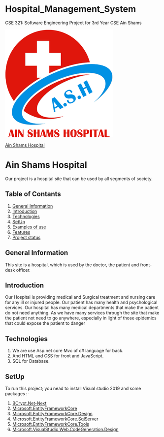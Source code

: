 # Hospital_Management_System
CSE 321: Software Engineering Project for 3rd Year CSE Ain Shams 


<img src="https://github.com/Heba-Atef99/Hospital_Management_System/blob/main/images/ASH%202B.png" width="350" height="350">


[Ain Shams Hospital](https://github.com/Heba-Atef99/Hospital_Management_System)


# Ain Shams Hospital
Our project is a hospital site that can be used by all segments of society.

## Table of Contants

1. [General Information](#general-information)
2. [Introduction](#introduction)
3. [Technologies](#technolgies)
4. [SetUp](#setup)
5. [Examples of use](#examples-of-use)
6. [Features](#features)
7. [Project status](#project-status) 
 
## General Information

This site is a hospital, which is used by the doctor, the patient and front-desk officer.

## Introduction

Our Hospital is providing medical and Surgical treatment and nursing care for any ill or injured people.
Our patient has many health and psychological services.
Our hospital has many medical departments that make the patient do not need anything.
As we have many services through the site that make the patient not need to go anywhere, especially in light of those epidemics that could expose the patient to danger

## Technologies

1. We are use Asp.net core Mvc of c# language for back.
2. And HTML and CSS for front and JavaScript.
3. SQL for Database. 

## SetUp
To run this project; you nead to install Visual studio 2019
and some packages :-
1. [BCrypt.Net-Next](https://www.nuget.org/packages/BCrypt.Net-Next/4.0.2?_src=template)
2. [Microsoft.EntityFrameworkCore](https://www.nuget.org/packages/Microsoft.EntityFrameworkCore/5.0.1?_src=template)
3. [Microsoft.EntityFrameworkCore.Design](https://www.nuget.org/packages/Microsoft.EntityFrameworkCore.Design/5.0.1?_src=template)
4. [Microsoft.EntityFrameworkCore.SqlServer](https://www.nuget.org/packages/Microsoft.EntityFrameworkCore.SqlServer/5.0.1?_src=template)
5. [Microsoft.EntityFrameworkCore.Tools](https://www.nuget.org/packages/Microsoft.EntityFrameworkCore.Tools/5.0.1?_src=template)
6. [Microsoft.VisualStudio.Web.CodeGeneration.Design](https://www.nuget.org/packages/Microsoft.VisualStudio.Web.CodeGeneration.Design/3.1.4?_src=template)



